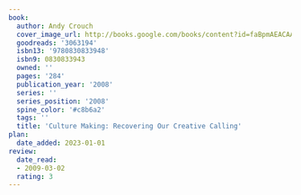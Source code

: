 ```yaml
---
book:
  author: Andy Crouch
  cover_image_url: http://books.google.com/books/content?id=faBpmAEACAAJ&printsec=frontcover&img=1&zoom=1&source=gbs_api
  goodreads: '3063194'
  isbn13: '9780830833948'
  isbn9: 0830833943
  owned: ''
  pages: '284'
  publication_year: '2008'
  series: ''
  series_position: '2008'
  spine_color: '#c8b6a2'
  tags: ''
  title: 'Culture Making: Recovering Our Creative Calling'
plan:
  date_added: 2023-01-01
review:
  date_read:
  - 2009-03-02
  rating: 3
---
```


